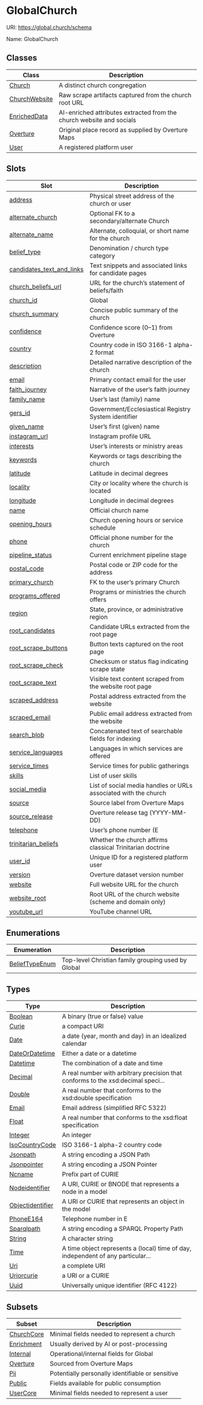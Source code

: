 # GlobalChurch



URI: https://global.church/schema

Name: GlobalChurch



## Classes

| Class | Description |
| --- | --- |
| [Church](Church.md) | A distinct church congregation |
| [ChurchWebsite](ChurchWebsite.md) | Raw scrape artifacts captured from the church root URL |
| [EnrichedData](EnrichedData.md) | AI-enriched attributes extracted from the church website and socials |
| [Overture](Overture.md) | Original place record as supplied by Overture Maps |
| [User](User.md) | A registered platform user |



## Slots

| Slot | Description |
| --- | --- |
| [address](address.md) | Physical street address of the church or user |
| [alternate_church](alternate_church.md) | Optional FK to a secondary/alternate Church |
| [alternate_name](alternate_name.md) | Alternate, colloquial, or short name for the church |
| [belief_type](belief_type.md) | Denomination / church type category |
| [candidates_text_and_links](candidates_text_and_links.md) | Text snippets and associated links for candidate pages |
| [church_beliefs_url](church_beliefs_url.md) | URL for the church’s statement of beliefs/faith |
| [church_id](church_id.md) | Global |
| [church_summary](church_summary.md) | Concise public summary of the church |
| [confidence](confidence.md) | Confidence score (0–1) from Overture |
| [country](country.md) | Country code in ISO 3166-1 alpha-2 format |
| [description](description.md) | Detailed narrative description of the church |
| [email](email.md) | Primary contact email for the user |
| [faith_journey](faith_journey.md) | Narrative of the user’s faith journey |
| [family_name](family_name.md) | User’s last (family) name |
| [gers_id](gers_id.md) | Government/Ecclesiastical Registry System identifier |
| [given_name](given_name.md) | User’s first (given) name |
| [instagram_url](instagram_url.md) | Instagram profile URL |
| [interests](interests.md) | User’s interests or ministry areas |
| [keywords](keywords.md) | Keywords or tags describing the church |
| [latitude](latitude.md) | Latitude in decimal degrees |
| [locality](locality.md) | City or locality where the church is located |
| [longitude](longitude.md) | Longitude in decimal degrees |
| [name](name.md) | Official church name |
| [opening_hours](opening_hours.md) | Church opening hours or service schedule |
| [phone](phone.md) | Official phone number for the church |
| [pipeline_status](pipeline_status.md) | Current enrichment pipeline stage |
| [postal_code](postal_code.md) | Postal code or ZIP code for the address |
| [primary_church](primary_church.md) | FK to the user’s primary Church |
| [programs_offered](programs_offered.md) | Programs or ministries the church offers |
| [region](region.md) | State, province, or administrative region |
| [root_candidates](root_candidates.md) | Candidate URLs extracted from the root page |
| [root_scrape_buttons](root_scrape_buttons.md) | Button texts captured on the root page |
| [root_scrape_check](root_scrape_check.md) | Checksum or status flag indicating scrape state |
| [root_scrape_text](root_scrape_text.md) | Visible text content scraped from the website root page |
| [scraped_address](scraped_address.md) | Postal address extracted from the website |
| [scraped_email](scraped_email.md) | Public email address extracted from the website |
| [search_blob](search_blob.md) | Concatenated text of searchable fields for indexing |
| [service_languages](service_languages.md) | Languages in which services are offered |
| [service_times](service_times.md) | Service times for public gatherings |
| [skills](skills.md) | List of user skills |
| [social_media](social_media.md) | List of social media handles or URLs associated with the church |
| [source](source.md) | Source label from Overture Maps |
| [source_release](source_release.md) | Overture release tag (YYYY-MM-DD) |
| [telephone](telephone.md) | User’s phone number (E |
| [trinitarian_beliefs](trinitarian_beliefs.md) | Whether the church affirms classical Trinitarian doctrine |
| [user_id](user_id.md) | Unique ID for a registered platform user |
| [version](version.md) | Overture dataset version number |
| [website](website.md) | Full website URL for the church |
| [website_root](website_root.md) | Root URL of the church website (scheme and domain only) |
| [youtube_url](youtube_url.md) | YouTube channel URL |


## Enumerations

| Enumeration | Description |
| --- | --- |
| [BeliefTypeEnum](BeliefTypeEnum.md) | Top-level Christian family grouping used by Global |


## Types

| Type | Description |
| --- | --- |
| [Boolean](Boolean.md) | A binary (true or false) value |
| [Curie](Curie.md) | a compact URI |
| [Date](Date.md) | a date (year, month and day) in an idealized calendar |
| [DateOrDatetime](DateOrDatetime.md) | Either a date or a datetime |
| [Datetime](Datetime.md) | The combination of a date and time |
| [Decimal](Decimal.md) | A real number with arbitrary precision that conforms to the xsd:decimal speci... |
| [Double](Double.md) | A real number that conforms to the xsd:double specification |
| [Email](Email.md) | Email address (simplified RFC 5322) |
| [Float](Float.md) | A real number that conforms to the xsd:float specification |
| [Integer](Integer.md) | An integer |
| [IsoCountryCode](IsoCountryCode.md) | ISO 3166-1 alpha-2 country code |
| [Jsonpath](Jsonpath.md) | A string encoding a JSON Path |
| [Jsonpointer](Jsonpointer.md) | A string encoding a JSON Pointer |
| [Ncname](Ncname.md) | Prefix part of CURIE |
| [Nodeidentifier](Nodeidentifier.md) | A URI, CURIE or BNODE that represents a node in a model |
| [Objectidentifier](Objectidentifier.md) | A URI or CURIE that represents an object in the model |
| [PhoneE164](PhoneE164.md) | Telephone number in E |
| [Sparqlpath](Sparqlpath.md) | A string encoding a SPARQL Property Path |
| [String](String.md) | A character string |
| [Time](Time.md) | A time object represents a (local) time of day, independent of any particular... |
| [Uri](Uri.md) | a complete URI |
| [Uriorcurie](Uriorcurie.md) | a URI or a CURIE |
| [Uuid](Uuid.md) | Universally unique identifier (RFC 4122) |


## Subsets

| Subset | Description |
| --- | --- |
| [ChurchCore](ChurchCore.md) | Minimal fields needed to represent a church |
| [Enrichment](Enrichment.md) | Usually derived by AI or post-processing |
| [Internal](Internal.md) | Operational/internal fields for Global |
| [Overture](Overture.md) | Sourced from Overture Maps |
| [Pii](Pii.md) | Potentially personally identifiable or sensitive |
| [Public](Public.md) | Fields available for public consumption |
| [UserCore](UserCore.md) | Minimal fields needed to represent a user |
